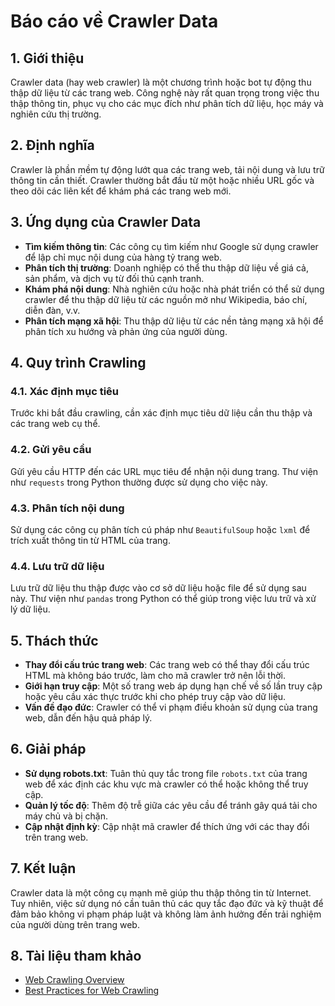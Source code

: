 # Báo cáo về Crawler Data

## 1. Giới thiệu

Crawler data (hay web crawler) là một chương trình hoặc bot tự động thu thập dữ liệu từ các trang web. Công nghệ này rất quan trọng trong việc thu thập thông tin, phục vụ cho các mục đích như phân tích dữ liệu, học máy và nghiên cứu thị trường.

## 2. Định nghĩa

Crawler là phần mềm tự động lướt qua các trang web, tải nội dung và lưu trữ thông tin cần thiết. Crawler thường bắt đầu từ một hoặc nhiều URL gốc và theo dõi các liên kết để khám phá các trang web mới.

## 3. Ứng dụng của Crawler Data

- **Tìm kiếm thông tin**: Các công cụ tìm kiếm như Google sử dụng crawler để lập chỉ mục nội dung của hàng tỷ trang web.
- **Phân tích thị trường**: Doanh nghiệp có thể thu thập dữ liệu về giá cả, sản phẩm, và dịch vụ từ đối thủ cạnh tranh.
- **Khám phá nội dung**: Nhà nghiên cứu hoặc nhà phát triển có thể sử dụng crawler để thu thập dữ liệu từ các nguồn mở như Wikipedia, báo chí, diễn đàn, v.v.
- **Phân tích mạng xã hội**: Thu thập dữ liệu từ các nền tảng mạng xã hội để phân tích xu hướng và phản ứng của người dùng.

## 4. Quy trình Crawling

### 4.1. Xác định mục tiêu

Trước khi bắt đầu crawling, cần xác định mục tiêu dữ liệu cần thu thập và các trang web cụ thể.

### 4.2. Gửi yêu cầu

Gửi yêu cầu HTTP đến các URL mục tiêu để nhận nội dung trang. Thư viện như `requests` trong Python thường được sử dụng cho việc này.

### 4.3. Phân tích nội dung

Sử dụng các công cụ phân tích cú pháp như `BeautifulSoup` hoặc `lxml` để trích xuất thông tin từ HTML của trang.

### 4.4. Lưu trữ dữ liệu

Lưu trữ dữ liệu thu thập được vào cơ sở dữ liệu hoặc file để sử dụng sau này. Thư viện như `pandas` trong Python có thể giúp trong việc lưu trữ và xử lý dữ liệu.

## 5. Thách thức

- **Thay đổi cấu trúc trang web**: Các trang web có thể thay đổi cấu trúc HTML mà không báo trước, làm cho mã crawler trở nên lỗi thời.
- **Giới hạn truy cập**: Một số trang web áp dụng hạn chế về số lần truy cập hoặc yêu cầu xác thực trước khi cho phép truy cập vào dữ liệu.
- **Vấn đề đạo đức**: Crawler có thể vi phạm điều khoản sử dụng của trang web, dẫn đến hậu quả pháp lý.

## 6. Giải pháp

- **Sử dụng robots.txt**: Tuân thủ quy tắc trong file `robots.txt` của trang web để xác định các khu vực mà crawler có thể hoặc không thể truy cập.
- **Quản lý tốc độ**: Thêm độ trễ giữa các yêu cầu để tránh gây quá tải cho máy chủ và bị chặn.
- **Cập nhật định kỳ**: Cập nhật mã crawler để thích ứng với các thay đổi trên trang web.

## 7. Kết luận

Crawler data là một công cụ mạnh mẽ giúp thu thập thông tin từ Internet. Tuy nhiên, việc sử dụng nó cần tuân thủ các quy tắc đạo đức và kỹ thuật để đảm bảo không vi phạm pháp luật và không làm ảnh hưởng đến trải nghiệm của người dùng trên trang web.

## 8. Tài liệu tham khảo

- [Web Crawling Overview](https://en.wikipedia.org/wiki/Web_crawler)
- [Best Practices for Web Crawling](https://www.semrush.com/blog/web-crawling-best-practices/)
 
 
 
 
